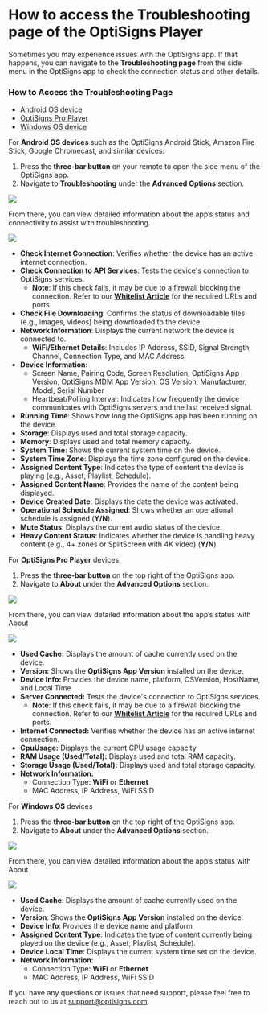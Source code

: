 # How to access the Troubleshooting page of the OptiSigns Player

Sometimes you may experience issues with the OptiSigns app. If that happens, you can navigate to the **Troubleshooting page** from the side menu in the OptiSigns app to check the connection status and other details.

### **How to Access the Troubleshooting Page**

* [Android OS device](#0)
* [OptiSigns Pro Player](#1)
* [Windows OS device](#2)

For **Android OS devices** such as the OptiSigns Android Stick, Amazon Fire Stick, Google Chromecast, and similar devices:

1. Press the **three-bar button** on your remote to open the side menu of the OptiSigns app.
2. Navigate to **Troubleshooting** under the **Advanced Options** section.

![](https://support.optisigns.com/hc/article_attachments/36501689295763)

From there, you can view detailed information about the app’s status and connectivity to assist with troubleshooting.

![](https://support.optisigns.com/hc/article_attachments/36501689296275)

* **Check Internet Connection**: Verifies whether the device has an active internet connection.
* **Check Connection to API Services**: Tests the device's connection to OptiSigns services.
  + **Note**: If this check fails, it may be due to a firewall blocking the connection. Refer to our [**Whitelist Article**](https://support.optisigns.com/hc/en-us/articles/360047275934) for the required URLs and ports.
* **Check File Downloading**: Confirms the status of downloadable files (e.g., images, videos) being downloaded to the device.
* **Network Information**: Displays the current network the device is connected to.
  + **WiFi/Ethernet Details**: Includes IP Address, SSID, Signal Strength, Channel, Connection Type, and MAC Address.
* **Device Information:**
  + Screen Name, Pairing Code, Screen Resolution, OptiSigns App Version, OptiSigns MDM App Version, OS Version, Manufacturer, Model, Serial Number
  + Heartbeat/Polling Interval: Indicates how frequently the device communicates with OptiSigns servers and the last received signal.
* **Running Time**: Shows how long the OptiSigns app has been running on the device.
* **Storage**: Displays used and total storage capacity.
* **Memory**: Displays used and total memory capacity.
* **System Time**: Shows the current system time on the device.
* **System Time Zone**: Displays the time zone configured on the device.
* **Assigned Content Type**: Indicates the type of content the device is playing (e.g., Asset, Playlist, Schedule).
* **Assigned Content Name**: Provides the name of the content being displayed.
* **Device Created Date**: Displays the date the device was activated.
* **Operational Schedule Assigned**: Shows whether an operational schedule is assigned (**Y/N**).
* **Mute Status**: Displays the current audio status of the device.
* **Heavy Content Status**: Indicates whether the device is handling heavy content (e.g., 4+ zones or SplitScreen with 4K video) (**Y/N**)

For **OptiSigns Pro Player** devices

1. Press the **three-bar button** on the top right of the OptiSigns app.
2. Navigate to **About** under the **Advanced Options** section.

![](https://support.optisigns.com/hc/article_attachments/36501802259603)

From there, you can view detailed information about the app’s status with About

![](https://support.optisigns.com/hc/article_attachments/36501802272275)

* **Used Cache:** Displays the amount of cache currently used on the device.
* **Version:** Shows the **OptiSigns App Version** installed on the device.
* **Device Info:** Provides the device name, platform, OSVersion, HostName, and Local Time
* **Server Connected:** Tests the device's connection to OptiSigns services.
  + **Note**: If this check fails, it may be due to a firewall blocking the connection. Refer to our [**Whitelist Article**](https://support.optisigns.com/hc/en-us/articles/360047275934) for the required URLs and ports.
* **Internet Connected:** Verifies whether the device has an active internet connection.
* **CpuUsage:** Displays the current CPU usage capacity
* **RAM Usage (Used/Total):** Displays used and total RAM capacity.
* **Storage Usage (Used/Total):** Displays used and total storage capacity.
* **Network Information:**
  + Connection Type: **WiFi** or **Ethernet**
  + MAC Address, IP Address, WiFi SSID

For **Windows OS** devices

1. Press the **three-bar button** on the top right of the OptiSigns app.
2. Navigate to **About** under the **Advanced Options** section.

![](https://support.optisigns.com/hc/article_attachments/36501689297171)

From there, you can view detailed information about the app’s status with About

![](https://support.optisigns.com/hc/article_attachments/36501689297939)

* **Used Cache**: Displays the amount of cache currently used on the device.
* **Version**: Shows the **OptiSigns App Version** installed on the device.
* **Device Info**: Provides the device name and platform
* **Assigned Content Type**: Indicates the type of content currently being played on the device (e.g., Asset, Playlist, Schedule).
* **Device Local Time**: Displays the current system time set on the device.
* **Network Information**:
  + Connection Type: **WiFi** or **Ethernet**
  + MAC Address, IP Address, WiFi SSID

If you have any questions or issues that need support, please feel free to reach out to us at [support@optisigns.com](mailto:support@optisigns.com).